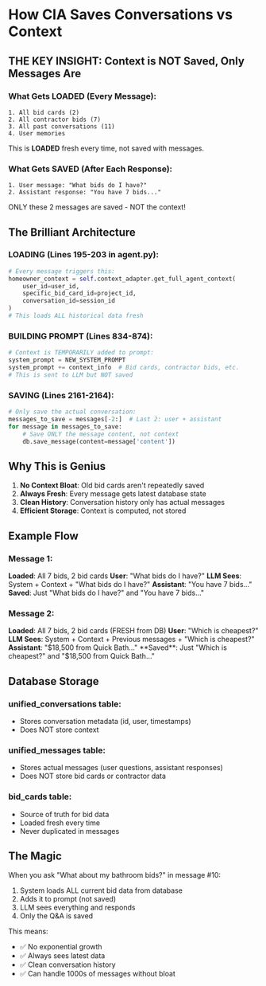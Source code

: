 # How CIA Saves Conversations vs Context

## THE KEY INSIGHT: Context is NOT Saved, Only Messages Are

### What Gets LOADED (Every Message):
```
1. All bid cards (2)
2. All contractor bids (7) 
3. All past conversations (11)
4. User memories
```
This is **LOADED** fresh every time, not saved with messages.

### What Gets SAVED (After Each Response):
```
1. User message: "What bids do I have?"
2. Assistant response: "You have 7 bids..."
```
ONLY these 2 messages are saved - NOT the context!

## The Brilliant Architecture

### LOADING (Lines 195-203 in agent.py):
```python
# Every message triggers this:
homeowner_context = self.context_adapter.get_full_agent_context(
    user_id=user_id,
    specific_bid_card_id=project_id,
    conversation_id=session_id
)
# This loads ALL historical data fresh
```

### BUILDING PROMPT (Lines 834-874):
```python
# Context is TEMPORARILY added to prompt:
system_prompt = NEW_SYSTEM_PROMPT
system_prompt += context_info  # Bid cards, contractor bids, etc.
# This is sent to LLM but NOT saved
```

### SAVING (Lines 2161-2164):
```python
# Only save the actual conversation:
messages_to_save = messages[-2:]  # Last 2: user + assistant
for message in messages_to_save:
    # Save ONLY the message content, not context
    db.save_message(content=message['content'])
```

## Why This is Genius

1. **No Context Bloat**: Old bid cards aren't repeatedly saved
2. **Always Fresh**: Every message gets latest database state
3. **Clean History**: Conversation history only has actual messages
4. **Efficient Storage**: Context is computed, not stored

## Example Flow

### Message 1:
**Loaded**: All 7 bids, 2 bid cards
**User**: "What bids do I have?"
**LLM Sees**: System + Context + "What bids do I have?"
**Assistant**: "You have 7 bids..."
**Saved**: Just "What bids do I have?" and "You have 7 bids..."

### Message 2:
**Loaded**: All 7 bids, 2 bid cards (FRESH from DB)
**User**: "Which is cheapest?"
**LLM Sees**: System + Context + Previous messages + "Which is cheapest?"
**Assistant**: "$18,500 from Quick Bath..."
**Saved**: Just "Which is cheapest?" and "$18,500 from Quick Bath..."

## Database Storage

### unified_conversations table:
- Stores conversation metadata (id, user, timestamps)
- Does NOT store context

### unified_messages table:
- Stores actual messages (user questions, assistant responses)
- Does NOT store bid cards or contractor data

### bid_cards table:
- Source of truth for bid data
- Loaded fresh every time
- Never duplicated in messages

## The Magic

When you ask "What about my bathroom bids?" in message #10:
1. System loads ALL current bid data from database
2. Adds it to prompt (not saved)
3. LLM sees everything and responds
4. Only the Q&A is saved

This means:
- ✅ No exponential growth
- ✅ Always sees latest data
- ✅ Clean conversation history
- ✅ Can handle 1000s of messages without bloat